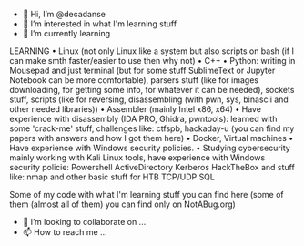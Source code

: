 - 👋 Hi, I’m @decadanse
- 👀 I’m interested in what I'm learning stuff
- 🌱 I’m currently learning 

LEARNING
•	Linux (not only Linux like a system but also scripts on bash (if I can make smth faster/easier to use then why not)
•	C++
•	Python: 
      writing in Mousepad and just terminal (but for some stuff SublimeText or Jupyter Notebook can be more comfortable),
      parsers stuff (like for images downloading, for getting some info, for whatever it can be needed), 
      sockets stuff, 
      scripts (like for reversing, disassembling (with pwn, sys, binascii and other needed libraries))
•	Assembler (mainly Intel x86, x64)
•	Have experience with disassembly (IDA PRO, Ghidra, pwntools):
    learned with some 'crack-me' stuff, 
    challenges like: ctfspb, hackaday-u (you can find my papers with answers and how I got them here)
•	Docker, Virtual machines
•	Have experience with Windows security policies.
•	Studying cybersecurity 
   mainly working with Kali Linux tools, 
   have experience with Windows security policie:
      Powershell
      ActiveDirectory 
      Kerberos 
   HackTheBox and stuff like:
      nmap and other basic stuff for HTB
      TCP/UDP
      SQL

Some of my code with what I'm learning stuff you can find here (some of them (almost all of them) you can find only on NotABug.org)

- 💞️ I’m looking to collaborate on ... 
- 📫 How to reach me ...

<!---
- Me on NotABug.org https://notabug.org/decadanse
--->
